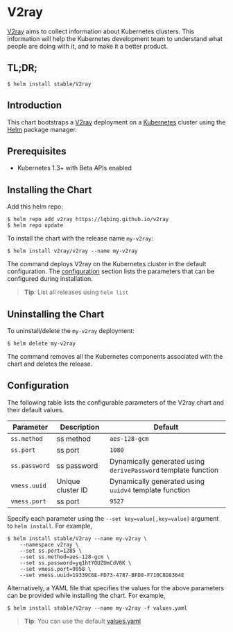 # V2ray

[V2ray](https://github.com/LQBing/V2ray) aims to collect information about Kubernetes clusters. This information will help the Kubernetes development team to understand what people are doing with it, and to make it a better product.

## TL;DR;

```console
$ helm install stable/V2ray
```

## Introduction

This chart bootstraps a [V2ray](https://github.com/LQBing/V2ray) deployment on a [Kubernetes](http://kubernetes.io) cluster using the [Helm](https://helm.sh) package manager.

## Prerequisites
  - Kubernetes 1.3+ with Beta APIs enabled

## Installing the Chart

Add this helm repo:

```console
$ helm repo add v2ray https://lqbing.github.io/v2ray
$ helm repo update
```

To install the chart with the release name `my-v2ray`:

```console
$ helm install v2ray/v2ray --name my-v2ray
```

The command deploys V2ray on the Kubernetes cluster in the default configuration. The [configuration](#configuration) section lists the parameters that can be configured during installation.

> **Tip**: List all releases using `helm list`

## Uninstalling the Chart

To uninstall/delete the `my-v2ray` deployment:

```console
$ helm delete my-v2ray
```

The command removes all the Kubernetes components associated with the chart and deletes the release.

## Configuration

The following table lists the configurable parameters of the V2ray chart and their default values.

Parameter | Description | Default
--- | --- | ---
`ss.method` | ss method | `aes-128-gcm`
`ss.port` | ss port | `1080`
`ss.password` | ss password |  Dynamically generated using `derivePassword` template function
`vmess.uuid` | Unique cluster ID | Dynamically generated using `uuidv4` template function
`vmess.port` | ss port | `9527`

Specify each parameter using the `--set key=value[,key=value]` argument to `helm install`. For example,

```console
$ helm install stable/V2ray --name my-v2ray \
    --namespace v2ray \
    --set ss.port=1285 \
    --set ss.method=aes-128-gcm \
    --set ss.password=yq1htYOUZUmCdV8K \
    --set vmess.port=9958 \
    --set vmess.uuid=19339C6E-FD73-4787-BFD8-F710C8D8364E
```

Alternatively, a YAML file that specifies the values for the above parameters can be provided while installing the chart. For example,

```console
$ helm install stable/V2ray --name my-v2ray -f values.yaml
```

> **Tip**: You can use the default [values.yaml](values.yaml)
